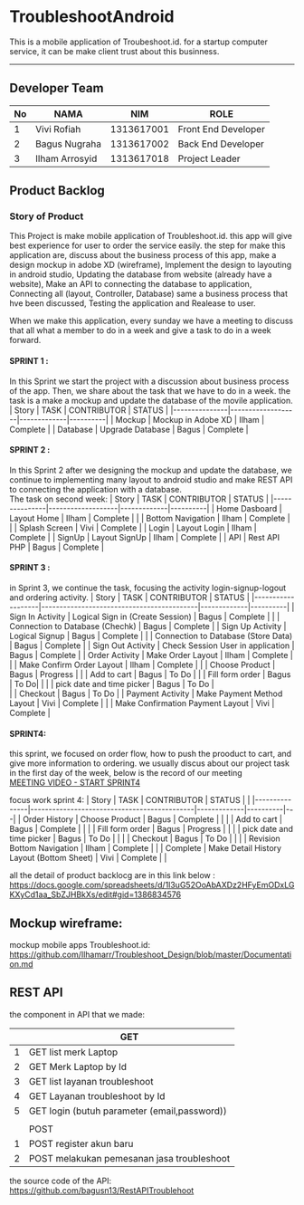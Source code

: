 # TroubleshootAndroid
This is a mobile application of Troubeshoot.id.
for a startup computer service, it can be make client trust about this businness.

<hr>

## Developer Team
| No | NAMA           | NIM        | ROLE                |
|----|----------------|------------|---------------------|
| 1  | Vivi Rofiah    | 1313617001 | Front End Developer |
| 2  | Bagus Nugraha  | 1313617002 | Back End Developer  |
| 3  | Ilham Arrosyid | 1313617018 | Project Leader        |



## Product Backlog


### Story of Product

This Project is make mobile application of Troubleshoot.id. this app will give best experience for user to order the service easily. the step for make this application are, discuss about the business process of this app, make a design mockup in adobe XD (wireframe), Implement the design to layouting in android studio, Updating the database from website (already have a website), Make an API to connecting the database to application, Connecting all (layout, Controller, Database) same a business process that hve been discussed, Testing the application and Realease to user.

When we make this application, every sunday we have a meeting to discuss that all what a member to do in a week and give a task to do in a week forward.


#### SPRINT 1 :
In this Sprint we start the project with a discussion about business process of the app. Then, we share about the task that we have to do in a week. the task is a make a mockup and update the database of the movile application.
| Story         | TASK              | CONTRIBUTOR | STATUS   |
|---------------|-------------------|-------------|----------|
| Mockup        | Mockup in Adobe XD     | Ilham       | Complete |
| Database      | Upgrade Database  | Bagus      | Complete |






#### SPRINT 2 :
In this Sprint 2 after we designing the mockup and update the database, we continue to implementing many layout to android studio and make REST API to connecting the application with a database.<br>
The task on second week:
| Story         | TASK              | CONTRIBUTOR | STATUS   |
|---------------|-------------------|-------------|----------|
| Home Dasboard | Layout Home       | Ilham       | Complete |
|               | Bottom Navigation | Ilham       | Complete |
|               | Splash Screen     | Vivi        | Complete |
| Login         | Layout Login      | Ilham       | Complete |
| SignUp        | Layout SignUp     | Ilham       | Complete |
| API           | Rest API PHP      | Bagus       | Complete |






#### SPRINT 3 :
in Sprint 3, we continue the task, focusing the activity login-signup-logout and ordering activity.
| Story             | TASK                                      | CONTRIBUTOR | STATUS   |
|-------------------|-------------------------------------------|-------------|----------|
| Sign In Activity  | Logical Sign in \(Create Session\)        | Bagus       | Complete |
|                   | Connection to Database \(Chechk\)         | Bagus       | Complete |
| Sign Up Activity  | Logical Signup                            | Bagus       | Complete |
|                   | Connection to Database \(Store Data\)     | Bagus       | Complete |
| Sign Out Activity | Check Session User in application         | Bagus       | Complete |
| Order Activity    | Make Order Layout                         | Ilham       | Complete |
|                   | Make Confirm Order Layout                 | Ilham       | Complete |
|                   | Choose Product                              | Bagus       | Progress | 
|                   | Add to cart                                 | Bagus       | To Do | 
|                   | Fill form order                             | Bagus       | To Do|   |
|                   | pick date and time picker                   | Bagus       | To Do    |  
|                   | Checkout                                    | Bagus       | To Do    | 
| Payment Activity  | Make Payment Method Layout                | Vivi        | Complete |
|                   | Make Confirmation Payment Layout          | Vivi        | Complete |


#### SPRINT4:
this sprint, we focused on order flow, how to push the prooduct to cart, and give more information to ordering.
we usually discus about our project task in the first day of the week, below is the record of our meeting <br>
[MEETING VIDEO - START SPRINT4](https://youtu.be/TZcxWRS6IcQ)

focus work sprint 4:
| Story         | TASK                                        | CONTRIBUTOR | STATUS   |   |
|---------------|---------------------------------------------|-------------|----------|---|
| Order History | Choose Product                              | Bagus       | Complete |   |
|               | Add to cart                                 | Bagus       | Complete |   |
|               | Fill form order                             | Bagus       | Progress |   |
|               | pick date and time picker                   | Bagus       | To Do    |   |
|               | Checkout                                    | Bagus       | To Do    |   |
|               | Revision Bottom Navigation                  | Ilham       | Complete |   |
| Complete      | Make Detail History Layout \(Bottom Sheet\) | Vivi        | Complete |   |






all the detail of product backlocg are in this link below : <br>
https://docs.google.com/spreadsheets/d/1l3uG52OoAbAXDz2HFyEmODxLGKXyCd1aa_SbZJHBkXs/edit#gid=1386834576



## Mockup wireframe:
mockup mobile apps Troubleshoot.id:<br>
https://github.com/Ilhamarr/Troubleshoot_Design/blob/master/Documentation.md


## REST API
the component in API that we made: 

|   | GET                                          |
|---|----------------------------------------------|
| 1 | GET list merk Laptop                         |
| 2 | GET Merk Laptop by Id                        |
| 3 | GET list layanan troubleshoot                |
| 4 | GET Layanan troubleshoot by Id               |
| 5 | GET login (butuh parameter (email,password)) |
|   |                                              |
|   | POST                                         |
| 1 | POST register akun baru                      |
| 2 | POST melakukan pemesanan jasa troubleshoot   |

the source code of the API:
https://github.com/bagusn13/RestAPITroublehoot
